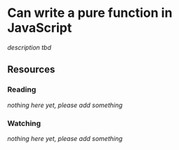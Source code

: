 # Can write a pure function in JavaScript
_description tbd_
## Resources
### Reading
_nothing here yet, please add something_
### Watching
_nothing here yet, please add something_
